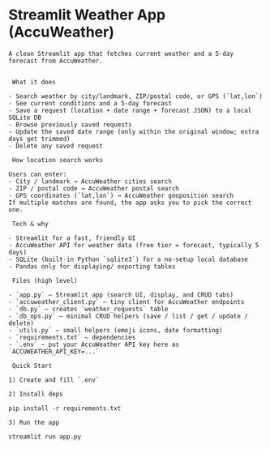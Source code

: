  # Streamlit Weather App (AccuWeather)

    A clean Streamlit app that fetches current weather and a 5-day forecast from AccuWeather.

    
     What it does

    - Search weather by city/landmark, ZIP/postal code, or GPS (`lat,lon`)
    - See current conditions and a 5-day forecast
    - Save a request (location + date range + forecast JSON) to a local SQLite DB
    - Browse previously saved requests
    - Update the saved date range (only within the original window; extra days get trimmed)
    - Delete any saved request

     How location search works

    Users can enter:
    - City / landmark → AccuWeather cities search  
    - ZIP / postal code → AccuWeather postal search  
    - GPS coordinates (`lat,lon`) → AccuWeather geoposition search  
    If multiple matches are found, the app asks you to pick the correct one.

     Tech & why

    - Streamlit for a fast, friendly UI
    - AccuWeather API for weather data (free tier = forecast, typically 5 days)
    - SQLite (built-in Python `sqlite3`) for a no-setup local database
    - Pandas only for displaying/ exporting tables

     Files (high level)

    - `app.py` — Streamlit app (search UI, display, and CRUD tabs)
    - `accuweather_client.py` — tiny client for AccuWeather endpoints
    - `db.py` — creates `weather_requests` table
    - `db_ops.py` — minimal CRUD helpers (save / list / get / update / delete)
    - `utils.py` — small helpers (emoji icons, date formatting)
    - `requirements.txt` — dependencies
    - `.env` — put your AccuWeather API key here as `ACCUWEATHER_API_KEY=...`
        
     Quick Start

    1) Create and fill `.env` 
  
    2) Install deps
    
    pip install -r requirements.txt
   
    3) Run the app
   
    streamlit run app.py
 

